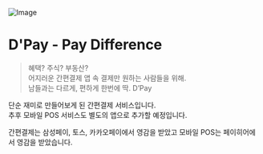 ![Image](https://github.com/DPayStandard/.github/assets/107257423/381c7364-881b-4ce5-8b8e-d1cba0f77859)

# D'Pay - Pay Difference
> 혜택? 주식? 부동산?  
> 어지러운 간편결제 앱 속 결제만 원하는 사람들을 위해.  
> 남들과는 다르게, 편하게 한번에 딱. D’Pay  

단순 재미로 만들어보게 된 간편결제 서비스입니다.  
추후 모바일 POS 서비스도 별도의 앱으로 추가할 예정입니다.  

간편결제는 삼성페이, 토스, 카카오페이에서 영감을 받았고 모바일 POS는 페이히어에서 영감을 받았습니다.  
